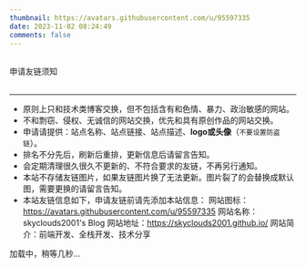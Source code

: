 ```yaml
---
thumbnail: https://avatars.githubusercontent.com/u/95597335
date: 2023-11-02 08:24:49
comments: false
---
```


<div class="friend-title-item">
  <br>
  申请友链须知
  <br>
  <br>
  <hr>
</div>

- 原则上只和技术类博客交换，但不包括含有和色情、暴力、政治敏感的网站。
- 不和剽窃、侵权、无诚信的网站交换，优先和具有原创作品的网站交换。
- 申请请提供：站点名称、站点链接、站点描述、**logo或头像**（`不要设置防盗链`）。
- 排名不分先后，刷新后重排，更新信息后请留言告知。
- 会定期清理很久很久不更新的、不符合要求的友链，不再另行通知。
- 本站不存储友链图片，如果友链图片换了无法更新。图片裂了的会替换成默认图，需要更换的请留言告知。
- 本站友链信息如下，申请友链前请先添加本站信息：
    网站图标：<https://avatars.githubusercontent.com/u/95597335>
    网站名称：skyclouds2001's Blog
    网站地址：<https://skyclouds2001.github.io/>
    网站简介：前端开发、全栈开发、技术分享

<script type="text/javascript" defer src="/js/friend.js"></script>
<div class="links-content">加载中，稍等几秒...</div>
